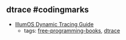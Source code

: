 dtrace #codingmarks 
---
* [IllumOS Dynamic Tracing Guide](http://dtrace.org/guide/preface.html)
    * tags: [free-programming-books](../tags/free-programming-books.md), [dtrace](../tags/dtrace.md)
